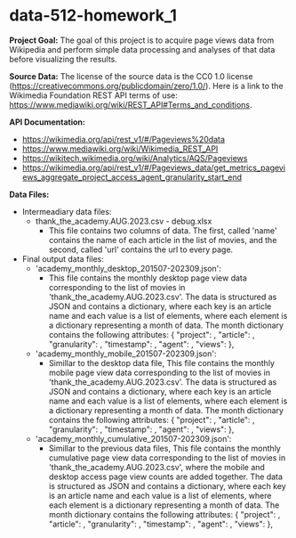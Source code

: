 # data-512-homework_1

**Project Goal:** The goal of this project is to acquire page views data from Wikipedia and perform simple data processing and analyses of that data before visualizing the results.

**Source Data:** The license of the source data is the CC0 1.0 license (https://creativecommons.org/publicdomain/zero/1.0/). Here is a link to the Wikimedia Foundation REST API terms of use: https://www.mediawiki.org/wiki/REST_API#Terms_and_conditions. 

**API Documentation:** 
- https://wikimedia.org/api/rest_v1/#/Pageviews%20data
- https://www.mediawiki.org/wiki/Wikimedia_REST_API
- https://wikitech.wikimedia.org/wiki/Analytics/AQS/Pageviews
- https://wikimedia.org/api/rest_v1/#/Pageviews_data/get_metrics_pageviews_aggregate_project_access_agent_granularity_start_end

**Data Files:**
- Intermeadiary data files:
  - thank_the_academy.AUG.2023.csv - debug.xlsx
    - This file contains two columns of data. The first, called 'name'
      contains the name of each article in the list of movies, and the second, called 'url' contains the url to every page.
- Final output data files:
  - 'academy_monthly_desktop_201507-202309.json':
    - This file contains the monthly desktop page view data corresponding
      to the list of movies in 'thank_the_academy.AUG.2023.csv'. The data is 
      structured as JSON and contains a dictionary, where each key is an article name and each value is a list of elements, where each element is a dictionary representing a month of data. The month dictionary contains the following attributes: 
      {
            "project": ,
            "article": ,
            "granularity": ,
            "timestamp": ,
            "agent": ,
            "views": 
        },
  - 'academy_monthly_mobile_201507-202309.json':
    - Simillar to the desktop data file, This file contains the monthly mobile page view data corresponding to the list of movies in 'thank_the_academy.AUG.2023.csv'. The data is structured as JSON and contains a dictionary, where each key is an article name and each value is a list of elements, where each element is a dictionary representing a month of data. The month dictionary contains the following attributes: 
      {
            "project": ,
            "article": ,
            "granularity": ,
            "timestamp": ,
            "agent": ,
            "views": 
        },
  - 'academy_monthly_cumulative_201507-202309.json':
    - Simillar to the previous data files, This file contains the monthly cumulative page view data corresponding to the list of movies in 'thank_the_academy.AUG.2023.csv', where the mobile and desktop access page view counts are added together. The data is structured as JSON and contains a dictionary, where each key is an article name and each value is a list of elements, where each element is a dictionary representing a month of data. The month dictionary contains the following attributes: 
      {
            "project": ,
            "article": ,
            "granularity": ,
            "timestamp": ,
            "agent": ,
            "views": 
        },